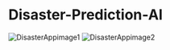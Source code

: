 ﻿# Disaster-Prediction-AI

![DisasterAppimage1](https://github.com/user-attachments/assets/6e7ce79e-5c58-4e64-861b-be66cb7bac67)   ![DisasterAppimage2](https://github.com/user-attachments/assets/6282da1a-7c65-4768-b6be-03914f9f09b3)


